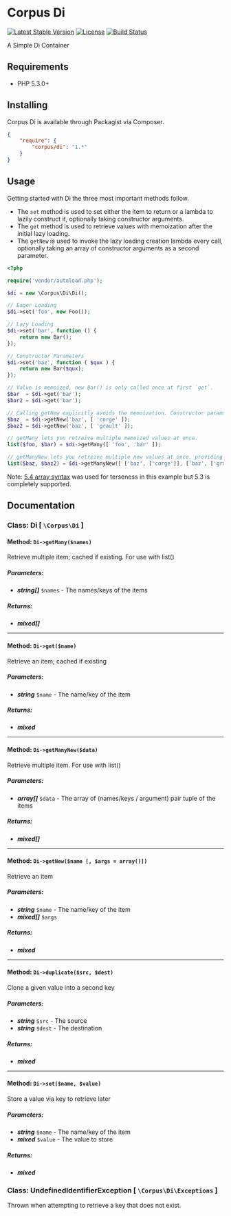 # Corpus Di

[![Latest Stable Version](https://poser.pugx.org/corpus/di/v/stable.png)](https://packagist.org/packages/corpus/di)
[![License](https://poser.pugx.org/corpus/di/license.png)](https://packagist.org/packages/corpus/di)
[![Build Status](https://travis-ci.org/CorpusPHP/Di.svg?branch=master)](https://travis-ci.org/CorpusPHP/Di)

A Simple Di Container

## Requirements

- PHP 5.3.0+

## Installing

Corpus Di is available through Packagist via Composer.

```json
{
	"require": {
		"corpus/di": "1.*"
	}
}
```

## Usage

Getting started with Di the three most important methods follow.
- The `set` method is used to set either the item to return or a lambda to lazily construct it, optionally taking constructor arguments.
- The `get` method is used to retrieve values with memoization after the initial lazy loading.
- The `getNew` is used to invoke the lazy loading creation lambda every call, optionally taking an array of constructor arguments as a second parameter.

```php
<?php

require('vendor/autoload.php');

$di = new \Corpus\Di\Di();

// Eager Loading
$di->set('foo', new Foo());

// Lazy Loading
$di->set('bar', function () {
	return new Bar();
});

// Constructor Parameters
$di->set('baz', function ( $qux ) {
	return new Bar($qux);
});

// Value is memoized, new Bar() is only called once at first `get`.
$bar  = $di->get('bar');
$bar2 = $di->get('bar');

// Calling getNew explicitly avoids the memoization. Constructor params passed as array.
$baz  = $di->getNew('baz', [ 'corge' ]);
$baz2 = $di->getNew('baz', [ 'grault' ]);

// getMany lets you retreive multiple memoized values at once.
list($foo, $bar) = $di->getMany([ 'foo', 'bar' ]);

// getManyNew lets you retreive multiple new values at once, providing for arguments.
list($baz, $baz2) = $di->getManyNew([ ['baz', ['corge']], ['baz', ['grault']] ]);


```

Note: [5.4 array syntax](http://us3.php.net/manual/en/language.types.array.php) was used for terseness in this example but 5.3 is completely supported.

## Documentation

### Class: Di \[ `\Corpus\Di` \]

#### Method: `Di->getMany($names)`

Retrieve multiple item; cached if existing. For use with list()  
  


##### Parameters:

- ***string[]*** `$names` - The names/keys of the items


##### Returns:

- ***mixed[]***


---

#### Method: `Di->get($name)`

Retrieve an item; cached if existing  
  


##### Parameters:

- ***string*** `$name` - The name/key of the item


##### Returns:

- ***mixed***


---

#### Method: `Di->getManyNew($data)`

Retrieve multiple item. For use with list()  
  


##### Parameters:

- ***array[]*** `$data` - The array of (names/keys / argument) pair tuple of the items


##### Returns:

- ***mixed[]***


---

#### Method: `Di->getNew($name [, $args = array()])`

Retrieve an item  
  


##### Parameters:

- ***string*** `$name` - The name/key of the item
- ***mixed[]*** `$args`


##### Returns:

- ***mixed***


---

#### Method: `Di->duplicate($src, $dest)`

Clone a given value into a second key  
  


##### Parameters:

- ***string*** `$src` - The source
- ***string*** `$dest` - The destination


##### Returns:

- ***mixed***


---

#### Method: `Di->set($name, $value)`

Store a value via key to retrieve later  
  


##### Parameters:

- ***string*** `$name` - The name/key of the item
- ***mixed*** `$value` - The value to store


##### Returns:

- ***mixed***


### Class: UndefinedIdentifierException \[ `\Corpus\Di\Exceptions` \]

Thrown when attempting to retrieve a key that does not exist.


